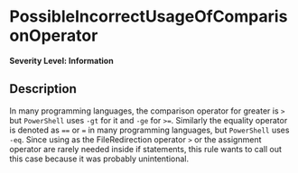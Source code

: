 # PossibleIncorrectUsageOfComparisonOperator

**Severity Level: Information**

## Description

In many programming languages, the comparison operator for greater is `>` but `PowerShell` uses `-gt` for it and `-ge` for `>=`. Similarly the equality operator is denoted as `==` or `=` in many programming languages, but `PowerShell` uses `-eq`. Since using as the FileRedirection operator `>` or the assignment operator are rarely needed inside if statements, this rule wants to call out this case because it was probably unintentional.
